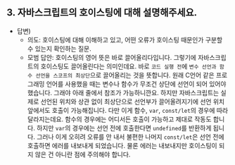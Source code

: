 ## 3. 자바스크립트의 호이스팅에 대해 설명해주세요.

- 답변)
  - 의도: 호이스팅에 대해 이해하고 있고, 어떤 오류가 호이스팅 때문인가 구분할 수 있는지 확인하는 질문.
  - 모범 답안: 호이스팅의 영어 뜻은 바로 끌어올리다입니다. 그렇기에 자바스크립트의 호이스팅도 끌어올린다는 의미인데요. 바로 `코드 실행 전`에 `변수 선언과 함수 선언을 스코프의 최상단`으로 끌어올리는 것을 뜻합니다. 원래 C언어 같은 프로그래밍 언어를 사용했을 때는 변수나 함수가 무조건 상단에 선언이 되어 있어야 했습니다. 그래야 아래 줄에서 참조가 가능하니깐요. 하지만 자바스크립트는 실제로 선언된 위치와 상관 없이 최상단으로 선언부가 끌어올려지기에 선언 위치 앞에서도 호출이 가능해집니다.
    다만 이게 함수, `var`, `const/let`의 경우에 따라 달라지는데요. 함수의 경우에는 어디서든 호출이 가능하고 제대로 작동도 합니다. 하지만 `var`의 경우에는 선언 전에 호출한다면 `undefined`를 반환하게 됩니다. 그러나 이게 오히려 오류를 안 내서 불편한 나머지 `const/let`은 선언 전에 호출하면 에러를 내보내게 되었습니다. 물론 에러는 내보내지만 호이스팅이 되지 않은 건 아니란 점에 주의해야 합니다.
